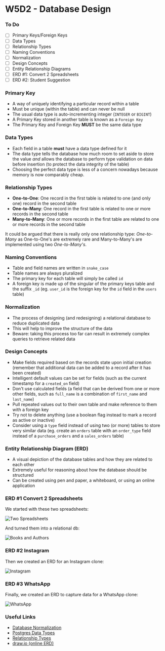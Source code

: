 # W5D2 - Database Design

### To Do
- [ ] Primary Keys/Foreign Keys
- [ ] Data Types
- [ ] Relationship Types
- [ ] Naming Conventions
- [ ] Normalization
- [ ] Design Concepts
- [ ] Entity Relationship Diagrams
- [ ] ERD #1: Convert 2 Spreadsheets
- [ ] ERD #2: Student Suggestion

### Primary Key

- A way of uniquely identifying a particular record within a table 
- Must be unique (within the table) and can never be null
- The usual data type is auto-incrementing integer (`INTEGER` or `BIGINT`)
- A Primary Key stored in another table is known as a `Foreign Key`
- The Primary Key and Foreign Key **MUST** be the same data type

### Data Types

- Each field in a table **must** have a data type defined for it
- The data type tells the database how much room to set aside to store the value _and_ allows the database to perform type validation on data before insertion (to protect the data integrity of the table)
- Choosing the perfect data type is less of a concern nowadays because memory is now comparably cheap.

### Relationship Types

- **One-to-One**: One record in the first table is related to one (and only one) record in the second table
- **One-to-Many**: One record in the first table is related to one or more records in the second table
- **Many-to-Many**: One or more records in the first table are related to one or more records in the second table

It could be argued that there is really only one relationship type: _One-to-Many_ as One-to-One's are extremely rare and Many-to-Many's are implemented using two _One-to-Many's_.

### Naming Conventions

- Table and field names are written in `snake_case`
- Table names are always pluralized
- The primary key for each table will simply be called `id`
- A foreign key is made up of the singular of the primary keys table and the suffix `_id` (eg. `user_id` is the foreign key for the `id` field in the `users` table)

### Normalization

- The process of designing (and redesigning) a relational database to reduce duplicated data
- This will help to improve the structure of the data
- Beware: taking this process too far can result in extremely complex queries to retrieve related data

### Design Concepts

- Make fields required based on the records state upon initial creation (remember that additional data can be added to a record after it has been created)
- Intelligent default values can be set for fields (such as the current timestamp for a `created_on` field)
- Don't use calculated fields (a field that can be derived from one or more other fields, such as `full_name` is a combination of `first_name` and `last_name`)
- Pull repeated values out to their own table and make reference to them with a foreign key
- Try not to delete anything (use a boolean flag instead to mark a record as active or inactive)
- Consider using a `type` field instead of using two (or more) tables to store very similar data (eg. create an `orders` table with an `order_type` field instead of a `purchase_orders` and a `sales_orders` table)

### Entity Relationship Diagram (ERD)

- A visual depiction of the database tables and how they are related to each other
- Extremely useful for reasoning about how the database should be structured
- Can be created using pen and paper, a whiteboard, or using an online application

### ERD #1 Convert 2 Spreadsheets
We started with these two spreadsheets:

![Two Spreadsheets](https://andydlindsay-portfolio.s3.amazonaws.com/lighthouse/bookAndAuthorsTables.png)

And turned them into a relational db:

![Books and Authors](https://photos.app.goo.gl/2ENq87UZQs9cQ1DH7)

### ERD #2 Instagram
Then we created an ERD for an Instagram clone:

![Instagram](https://photos.app.goo.gl/ToYydenUraCsUFBd7)

### ERD #3 WhatsApp
Finally, we created an ERD to capture data for a WhatsApp clone:

![WhatsApp](https://photos.app.goo.gl/Bkijqk4aTZd9Vc9H6)

### Useful Links
* [Database Normalization](https://en.wikipedia.org/wiki/Database_normalization)
* [Postgres Data Types](http://www.postgresqltutorial.com/postgresql-data-types/)
* [Relationship Types](http://etutorials.org/SQL/Database+design+for+mere+mortals/Part+II+The+Design+Process/Chapter+10.+Table+Relationships/Types+of+Relationships/)
* [draw.io (online ERD)](https://www.draw.io/)
